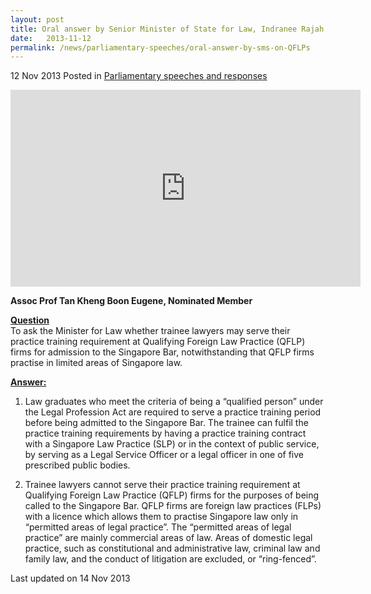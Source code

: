 ```yaml
---
layout: post
title: Oral answer by Senior Minister of State for Law, Indranee Rajah, to Parliamentary Question on QFLPs
date:   2013-11-12
permalink: /news/parliamentary-speeches/oral-answer-by-sms-on-QFLPs
---
```



12 Nov 2013 Posted in [Parliamentary speeches and responses](/news/parliamentary-speeches)

<div class="bp-youtube"><iframe title="video: Trainee Lawyers Not Allowed to Serve Practice Training Requirements at QFLP Firms" width="560" height="315" src="https://www.youtube.com/embed/3AzqjV7FF1o" frameborder="0" allow="accelerometer; autoplay; encrypted-media; gyroscope; picture-in-picture" allowfullscreen></iframe></div>

**Assoc Prof Tan Kheng Boon Eugene, Nominated Member**

**<u>Question</u>**  
To ask the Minister for Law whether trainee lawyers may serve their practice training requirement at Qualifying Foreign Law Practice (QFLP) firms for admission to the Singapore Bar, notwithstanding that QFLP firms practise in limited areas of Singapore law.  


**<u>Answer:</u>**  
1. Law graduates who meet the criteria of being a “qualified person” under the Legal Profession Act are required to serve a practice training period before being admitted to the Singapore Bar. The trainee can fulfil the practice training requirements by having a practice training contract with a Singapore Law Practice (SLP) or in the context of public service, by serving as a Legal Service Officer or a legal officer in one of five prescribed public bodies.

2. Trainee lawyers cannot serve their practice training requirement at Qualifying Foreign Law Practice (QFLP) firms for the purposes of being called to the Singapore Bar. QFLP firms are foreign law practices (FLPs) with a licence which allows them to practise Singapore law only in “permitted areas of legal practice”.  The “permitted areas of legal practice” are mainly commercial areas of law. Areas of domestic legal practice, such as constitutional and administrative law, criminal law and family law, and the conduct of litigation are excluded, or “ring-fenced”.

<p class="right-side-updated">Last updated on 14 Nov 2013</p>
